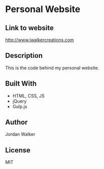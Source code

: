 # Personal Website

## Link to website

<http://www.jwalkercreations.com>

## Description

This is the code behind my personal website.

## Built With

* HTML, CSS, JS
* jQuery
* Gulp.js

## Author

Jordan Walker

## License

MIT